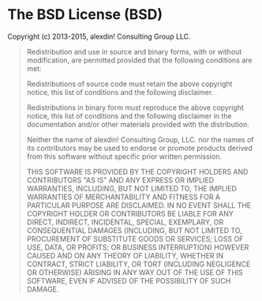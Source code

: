 # The BSD License (BSD)

Copyright (c) 2013-2015, alexdin! Consulting Group LLC.

> Redistribution and use in source and binary forms, with or without modification,
> are permitted provided that the following conditions are met:
>
>  Redistributions of source code must retain the above copyright notice, this
>  list of conditions and the following disclaimer.
>
>  Redistributions in binary form must reproduce the above copyright notice, this
>  list of conditions and the following disclaimer in the documentation and/or
>  other materials provided with the distribution.
>
>  Neither the name of alexdin! Consulting Group, LLC. nor the names of its
>  contributors may be used to endorse or promote products derived from
>  this software without specific prior written permission.
>
>THIS SOFTWARE IS PROVIDED BY THE COPYRIGHT HOLDERS AND CONTRIBUTORS "AS IS" AND
>ANY EXPRESS OR IMPLIED WARRANTIES, INCLUDING, BUT NOT LIMITED TO, THE IMPLIED
>WARRANTIES OF MERCHANTABILITY AND FITNESS FOR A PARTICULAR PURPOSE ARE
>DISCLAIMED. IN NO EVENT SHALL THE COPYRIGHT HOLDER OR CONTRIBUTORS BE LIABLE FOR
>ANY DIRECT, INDIRECT, INCIDENTAL, SPECIAL, EXEMPLARY, OR CONSEQUENTIAL DAMAGES
>(INCLUDING, BUT NOT LIMITED TO, PROCUREMENT OF SUBSTITUTE GOODS OR SERVICES;
>LOSS OF USE, DATA, OR PROFITS; OR BUSINESS INTERRUPTION) HOWEVER CAUSED AND ON
>ANY THEORY OF LIABILITY, WHETHER IN CONTRACT, STRICT LIABILITY, OR TORT
>(INCLUDING NEGLIGENCE OR OTHERWISE) ARISING IN ANY WAY OUT OF THE USE OF THIS
>SOFTWARE, EVEN IF ADVISED OF THE POSSIBILITY OF SUCH DAMAGE.
